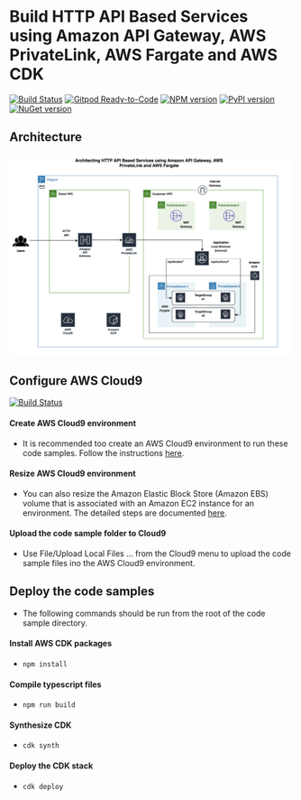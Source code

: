 # Build HTTP API Based Services using Amazon API Gateway, AWS PrivateLink, AWS Fargate and AWS CDK
[![Build Status](https://travis-ci.org/joemccann/dillinger.svg?branch=master)](https://travis-ci.org/joemccann/dillinger)
[![Gitpod Ready-to-Code](https://img.shields.io/badge/Gitpod-ready--to--code-blue?logo=gitpod)](https://gitpod.io/#https://github.com/aws/aws-cdk)
[![NPM version](https://badge.fury.io/js/aws-cdk.svg)](https://badge.fury.io/js/aws-cdk)
[![PyPI version](https://badge.fury.io/py/aws-cdk.core.svg)](https://badge.fury.io/py/aws-cdk.core)
[![NuGet version](https://badge.fury.io/nu/Amazon.CDK.svg)](https://badge.fury.io/nu/Amazon.CDK)

## Architecture
<img width="1042" alt="architecture-screenshot" src="images/Architecture.png">

## Configure AWS Cloud9
[![Build Status](https://travis-ci.org/joemccann/dillinger.svg?branch=master)](https://travis-ci.org/joemccann/dillinger)
####   Create AWS Cloud9 environment
  - It is recommended too create an AWS Cloud9 environment to run these code samples. Follow the instructions [here](https://docs.aws.amazon.com/cloud9/latest/user-guide/create-environment-main.html).

####   Resize AWS Cloud9 environment

  - You can also resize the Amazon Elastic Block Store (Amazon EBS) volume that is associated with an Amazon EC2 instance for an environment. The detailed steps are documented [here](https://docs.aws.amazon.com/cloud9/latest/user-guide/move-environment.html#move-environment-resize).

####   Upload the code sample folder to Cloud9

  - Use File/Upload Local Files ... from the Cloud9 menu to upload the code sample files ino the AWS Cloud9 environment.

## Deploy the code samples
  - The following commands should be run from the root of the code sample directory.

####   Install AWS CDK packages

  - `npm install`

####   Compile typescript files

  - `npm run build`

####   Synthesize CDK

  - `cdk synth`

####   Deploy the CDK stack

  - `cdk deploy`
